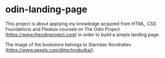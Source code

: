 # odin-landing-page

This project is about applying my knowledge acquired from HTML, CSS Foundations and Flexbox coursed on The Odin Project (https://www.theodinproject.com) in order to build a simple landing page.

The image of the bookstore belongs to Stanislav Kondratiev (https://www.pexels.com/@technobulka/).
